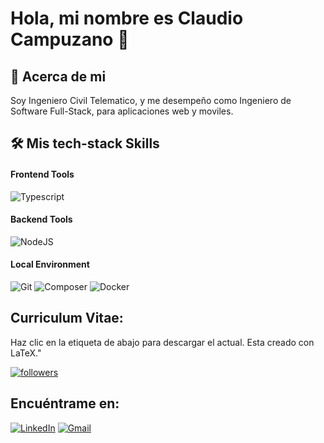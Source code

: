 # Hola, mi nombre es Claudio Campuzano 👋
## 🚀 Acerca de mi

Soy Ingeniero Civil Telematico, y me desempeño como Ingeniero de Software Full-Stack, para aplicaciones web y moviles.

## 🛠️ Mis tech-stack Skills

#### Frontend Tools

![Typescript](https://img.shields.io/badge/TypeScript-F7DF1E?style=for-the-badge&logo=typescript&logoColor=black)

#### Backend Tools

![NodeJS](https://img.shields.io/badge/Node.js-68b945?style=for-the-badge&logo=node.js&logoColor=white)

#### Local Environment

![Git](https://img.shields.io/badge/GIT-E44C30?style=for-the-badge&logo=git&logoColor=white)
![Composer](https://img.shields.io/badge/Composer-bb9372?style=for-the-badge&logo=windows%20terminal&logoColor=white)
![Docker](https://img.shields.io/static/v1?style=for-the-badge&message=Docker&color=2496ED&logo=Docker&logoColor=FFFFFF&label=)

## Curriculum Vitae:
Haz clic en la etiqueta de abajo para descargar el actual. Esta creado con LaTeX."

<p align="left">
    <a href="https://github.com/ClaudioCampuzano/My-Awesome-CV/raw/master/custom-cv/cv_claudio_campuzano.pdf">
        <img alt="followers" title="Follow me on Github" src="https://img.shields.io/badge/Espa%C3%B1ol-%2307F.svg?style=for-the-badge&logo=GitHub&logoColor=white)"/>
    </a>
</p>

## Encuéntrame en:

[![LinkedIn](https://img.shields.io/badge/Linked_In-0077B5?style=for-the-badge&logo=LinkedIn&logoColor=white)](https://www.linkedin.com/in/claudiocampuzano/)
[![Gmail](https://img.shields.io/badge/Gmail-D14836?style=for-the-badge&logo=Gmail&logoColor=white)](mailto:claudio.campuzano.b@gmail.com)


